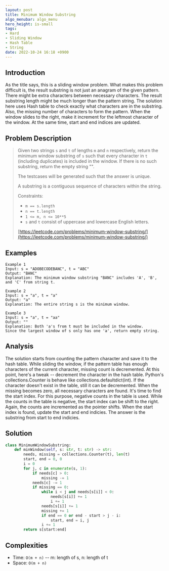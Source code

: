 ```yaml
---
layout: post
title: Minimum Window Substring
algo_menubar: algo_menu
hero_height: is-small
tags:
- Hard
- Sliding Window
- Hash Table
- String
date: 2022-10-24 16:18 +0900
---
```

## Introduction
As the title says, this is a sliding window problem.
What makes this problem difficult is, the result substring is not just an anagram of the given pattern.
There might be extra characters between necessary characters.
The result substring length might be much longer than the pattern string.
The solution here uses Hash table to check exactly what characters are in the substring.
Also, the missing number of characters to form the pattern.
When the window slides to the right, make it increment for the leftmost character of the window.
At the same time, start and end indices are updated.

## Problem Description
> Given two strings `s` and `t` of lengths `m` and `n` respectively, return the minimum window substring of `s`
> such that every character in `t` (including duplicates) is included in the window. If there is no such substring,
> return the empty string "".
>
> The testcases will be generated such that the answer is unique.
>
> A substring is a contiguous sequence of characters within the string.
>
> Constraints:
> - `m == s.length`
> - `n == t.length`
> - `1 <= m, n <= 10**5`
> - `s` and `t` consist of uppercase and lowercase English letters.
>
> [https://leetcode.com/problems/minimum-window-substring/](https://leetcode.com/problems/minimum-window-substring/)

## Examples
```
Example 1
Input: s = "ADOBECODEBANC", t = "ABC"
Output: "BANC"
Explanation: The minimum window substring "BANC" includes 'A', 'B', and 'C' from string t.
```

```
Example 2
Input: s = "a", t = "a"
Output: "a"
Explanation: The entire string s is the minimum window.
```

```
Example 3
Input: s = "a", t = "aa"
Output: ""
Explanation: Both 'a's from t must be included in the window.
Since the largest window of s only has one 'a', return empty string.
```

## Analysis
The solution starts from counting the pattern character and save it to the hash table.
While sliding the window, if the pattern table has enough characters of the current character,
missing count is decremented.
At this point, here's a tweak -- decrement the character in the hash table.
Python's collections.Counter is behave like collections.defaultdict(int).
If the character doesn't exist in the table, still it can be decremented.
When the missing becomes zero, all necessary characters are found.
It's time to find the start index.
For this purpose, negative counts in the table is used.
While the counts in the table is negative, the start index can be shift to the right.
Again, the counts are incremented as the pointer shifts.
When the start index is found, update the start and end indicies.
The answer is the substring from start to end indicies.

## Solution
```python
class MinimumWindowSubstring:
    def minWindow(self, s: str, t: str) -> str:
        needs, missing = collections.Counter(t), len(t)
        start, end = 0, 0
        i = 0
        for j, c in enumerate(s, 1):
            if needs[c] > 0:
                missing -= 1
            needs[c] -= 1
            if missing == 0:
                while i < j and needs[s[i]] < 0:
                    needs[s[i]] += 1
                    i += 1
                needs[s[i]] += 1
                missing += 1
                if end == 0 or end - start > j - i:
                    start, end = i, j
                i += 1
        return s[start:end]
```

## Complexities
- Time: `O(m + n)` -- m: length of s, n: length of t
- Space: `O(m + n)`
